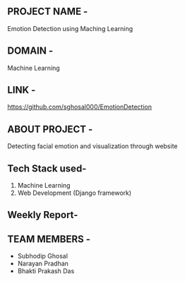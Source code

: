 ## PROJECT NAME -
Emotion Detection using Maching Learning


## DOMAIN - 
Machine Learning



## LINK - 
https://github.com/sghosal000/EmotionDetection


## ABOUT PROJECT - 
Detecting facial emotion and visualization through website


## Tech Stack used-
1. Machine Learning
2. Web Development (Django framework)


## Weekly Report-


## TEAM MEMBERS -
- Subhodip Ghosal
- Narayan Pradhan
- Bhakti Prakash Das
